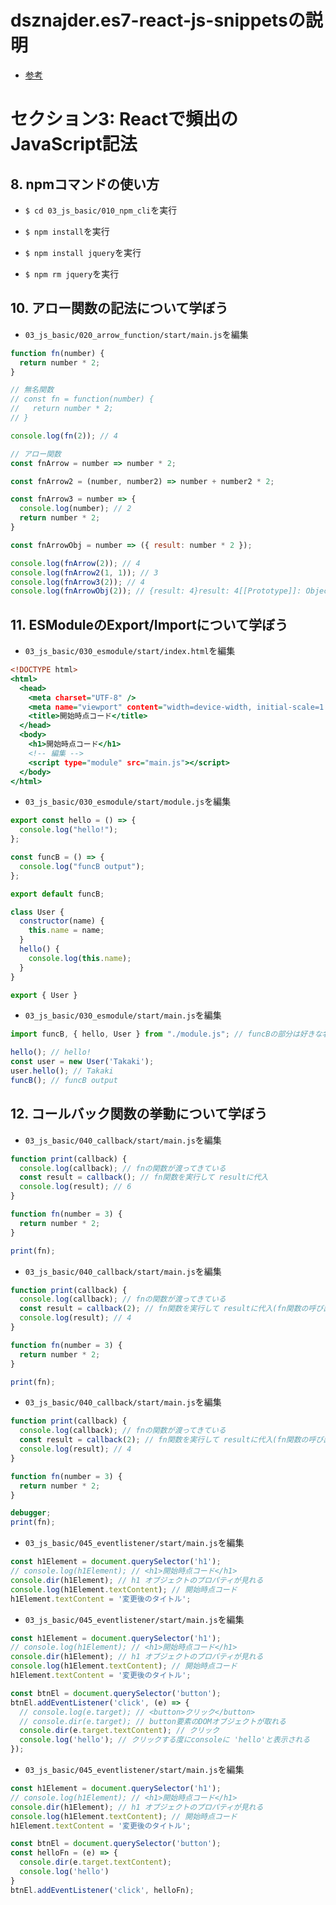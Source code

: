 # dsznajder.es7-react-js-snippetsの説明

+ [参考](https://github.com/dsznajder/vscode-react-javascript-snippets/blob/HEAD/docs/Snippets.md)<br>

# セクション3: Reactで頻出のJavaScript記法

## 8. npmコマンドの使い方

+ `$ cd 03_js_basic/010_npm_cli`を実行<br>

+ `$ npm install`を実行<br>

+ `$ npm install jquery`を実行<br>

+ `$ npm rm jquery`を実行<br>

## 10. アロー関数の記法について学ぼう

+ `03_js_basic/020_arrow_function/start/main.js`を編集<br>

```js:main.js
function fn(number) {
  return number * 2;
}

// 無名関数
// const fn = function(number) {
//   return number * 2;
// }

console.log(fn(2)); // 4

// アロー関数
const fnArrow = number => number * 2;

const fnArrow2 = (number, number2) => number + number2 * 2;

const fnArrow3 = number => {
  console.log(number); // 2
  return number * 2;
}

const fnArrowObj = number => ({ result: number * 2 });

console.log(fnArrow(2)); // 4
console.log(fnArrow2(1, 1)); // 3
console.log(fnArrow3(2)); // 4
console.log(fnArrowObj(2)); // {result: 4}result: 4[[Prototype]]: Object
```

## 11. ESModuleのExport/Importについて学ぼう

+ `03_js_basic/030_esmodule/start/index.html`を編集<br>

```html:index.html
<!DOCTYPE html>
<html>
  <head>
    <meta charset="UTF-8" />
    <meta name="viewport" content="width=device-width, initial-scale=1.0" />
    <title>開始時点コード</title>
  </head>
  <body>
    <h1>開始時点コード</h1>
    <!-- 編集 -->
    <script type="module" src="main.js"></script>
  </body>
</html>
```

+ `03_js_basic/030_esmodule/start/module.js`を編集<br>

```js:module.js
export const hello = () => {
  console.log("hello!");
};

const funcB = () => {
  console.log("funcB output");
};

export default funcB;

class User {
  constructor(name) {
    this.name = name;
  }
  hello() {
    console.log(this.name);
  }
}

export { User }
```

+ `03_js_basic/030_esmodule/start/main.js`を編集<br>

```js:main.js
import funcB, { hello, User } from "./module.js"; // funcBの部分は好きな名前に変更できる(default exportの場合)

hello(); // hello!
const user = new User('Takaki');
user.hello(); // Takaki
funcB(); // funcB output
```

## 12. コールバック関数の挙動について学ぼう

+ `03_js_basic/040_callback/start/main.js`を編集<br>

```js:main.js
function print(callback) {
  console.log(callback); // fnの関数が渡ってきている
  const result = callback(); // fn関数を実行して resultに代入
  console.log(result); // 6
}

function fn(number = 3) {
  return number * 2;
}

print(fn);
```

+ `03_js_basic/040_callback/start/main.js`を編集<br>

```js:main.js
function print(callback) {
  console.log(callback); // fnの関数が渡ってきている
  const result = callback(2); // fn関数を実行して resultに代入(fn関数の呼び出し元になる) number * 2　が返ってくる
  console.log(result); // 4
}

function fn(number = 3) {
  return number * 2;
}

print(fn);
```

+ `03_js_basic/040_callback/start/main.js`を編集<br>

```js:main.js
function print(callback) {
  console.log(callback); // fnの関数が渡ってきている
  const result = callback(2); // fn関数を実行して resultに代入(fn関数の呼び出し元になる) number * 2　が返ってくる
  console.log(result); // 4
}

function fn(number = 3) {
  return number * 2;
}

debugger;
print(fn);
```

+ `03_js_basic/045_eventlistener/start/main.js`を編集<br>

```js:main.js
const h1Element = document.querySelector('h1');
// console.log(h1Element); // <h1>開始時点コード</h1>
console.dir(h1Element); // h1 オブジェクトのプロパティが見れる
console.log(h1Element.textContent); // 開始時点コード
h1Element.textContent = '変更後のタイトル';
```

+ `03_js_basic/045_eventlistener/start/main.js`を編集<br>

```js:main.js
const h1Element = document.querySelector('h1');
// console.log(h1Element); // <h1>開始時点コード</h1>
console.dir(h1Element); // h1 オブジェクトのプロパティが見れる
console.log(h1Element.textContent); // 開始時点コード
h1Element.textContent = '変更後のタイトル';

const btnEl = document.querySelector('button');
btnEl.addEventListener('click', (e) => {
  // console.log(e.target); // <button>クリック</button>
  // console.dir(e.target); // button要素のDOMオブジェクトが取れる
  console.dir(e.target.textContent); // クリック
  console.log('hello'); // クリックする度にconsoleに 'hello'と表示される
});
```

+ `03_js_basic/045_eventlistener/start/main.js`を編集<br>

```js:main.js
const h1Element = document.querySelector('h1');
// console.log(h1Element); // <h1>開始時点コード</h1>
console.dir(h1Element); // h1 オブジェクトのプロパティが見れる
console.log(h1Element.textContent); // 開始時点コード
h1Element.textContent = '変更後のタイトル';

const btnEl = document.querySelector('button');
const helloFn = (e) => {
  console.dir(e.target.textContent);
  console.log('hello')
}
btnEl.addEventListener('click', helloFn);
```

